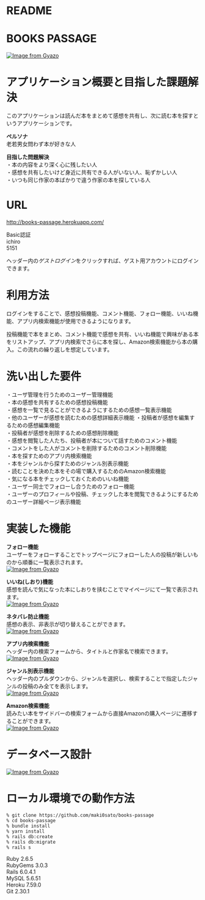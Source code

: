 # README

# BOOKS PASSAGE  
[![Image from Gyazo](https://i.gyazo.com/7ded93772744822bb96c061b9682e341.jpg)](https://gyazo.com/7ded93772744822bb96c061b9682e341)  


# アプリケーション概要と目指した課題解決
このアプリケーションは読んだ本をまとめて感想を共有し、次に読む本を探すというアプリケーションです。


**ペルソナ**  
老若男女問わず本が好きな人  

**目指した問題解決**  
・本の内容をより深く心に残したい人  
・感想を共有したいけど身近に共有できる人がいない人、恥ずかしい人  
・いつも同じ作家の本ばかりで違う作家の本を探している人  


# URL
http://books-passage.herokuapp.com/

Basic認証  
ichiro  
5151

ヘッダー内の*ゲストログイン*をクリックすれば、ゲスト用アカウントにログインできます。

# 利用方法
ログインをすることで、感想投稿機能、コメント機能、フォロー機能、いいね機能、アプリ内検索機能が使用できるようになります。  

投稿機能で本をまとめ、コメント機能で感想を共有、いいね機能で興味がある本をリストアップ、アプリ内検索でさらに本を探し、Amazon検索機能から本の購入。この流れの繰り返しを想定しています。

# 洗い出した要件  
・ユーザ管理を行うためのユーザー管理機能  
・本の感想を共有するための感想投稿機能  
・感想を一覧で見ることができるようにするための感想一覧表示機能  
・他のユーザーが感想を読むための感想詳細表示機能
・投稿者が感想を編集するための感想編集機能  
・投稿者が感想を削除するための感想削除機能  
・感想を閲覧した人たち、投稿者が本について話すためのコメント機能  
・コメントをした人がコメントを削除するためのコメント削除機能  
・本を探すためのアプリ内検索機能  
・本をジャンルから探すためのジャンル別表示機能  
・読むことを決めた本をその場で購入するためのAmazon検索機能  
・気になる本をチェックしておくためのいいね機能  
・ユーザー同士でフォローし合うためのフォロー機能  
・ユーザーのプロフィールや投稿、チェックした本を閲覧できるようにするためのユーザー詳細ページ表示機能

# 実装した機能
**フォロー機能**  
ユーザーをフォローすることでトップページにフォローした人の投稿が新しいものから順番に一覧表示されます。  
[![Image from Gyazo](https://i.gyazo.com/e2d387b3891d9a9a477179e13be1a008.gif)](https://gyazo.com/e2d387b3891d9a9a477179e13be1a008)  
  


**いいね(しおり)機能**  
感想を読んで気になった本にしおりを挟むことでマイページにて一覧で表示されます。  
[![Image from Gyazo](https://i.gyazo.com/c4f2a12a552e0541833e00bb9e836574.gif)](https://gyazo.com/c4f2a12a552e0541833e00bb9e836574)  
  


**ネタバレ防止機能**  
感想の表示、非表示が切り替えることができます。  
[![Image from Gyazo](https://i.gyazo.com/51c932637d737d4c1f521ba00bd274c0.gif)](https://gyazo.com/51c932637d737d4c1f521ba00bd274c0)  
  


**アプリ内検索機能**  
ヘッダー内の検索フォームから、タイトルと作家名で検索できます。  
[![Image from Gyazo](https://i.gyazo.com/a14e0a359a372ffd0a23b17d759ba94c.gif)](https://gyazo.com/a14e0a359a372ffd0a23b17d759ba94c)  
  


**ジャンル別表示機能**  
ヘッダー内のプルダウンから、ジャンルを選択し、検索することで指定したジャンルの投稿のみ全てを表示します。  
[![Image from Gyazo](https://i.gyazo.com/854540ee9e0ba718682b9248a00b7516.gif)](https://gyazo.com/854540ee9e0ba718682b9248a00b7516)  
  


**Amazon検索機能**  
読みたい本をサイドバーの検索フォームから直接Amazonの購入ページに遷移することができます。  
[![Image from Gyazo](https://i.gyazo.com/d07d8a02320065f9ef3064e3cf2d4926.gif)](https://gyazo.com/d07d8a02320065f9ef3064e3cf2d4926)  
  


# データベース設計  
[![Image from Gyazo](https://i.gyazo.com/2effd4e6ab4d550f69b2e8176d4c622e.png)](https://gyazo.com/2effd4e6ab4d550f69b2e8176d4c622e)  



# ローカル環境での動作方法  
    % git clone https://github.com/maki0sato/books-passage  
    % cd books-passage
    % bundle install
    % yarn install
    % rails db:create
    % rails db:migrate
    % rails s
  
Ruby 2.6.5  
RubyGems 3.0.3  
Rails 6.0.4.1  
MySQL 5.6.51  
Heroku 7.59.0  
Git 2.30.1
